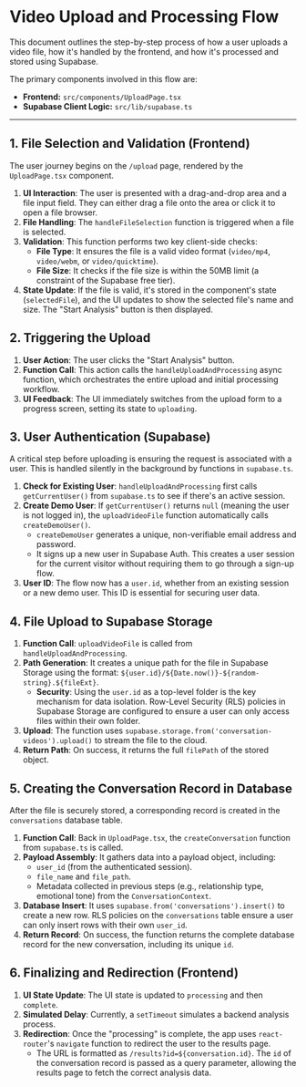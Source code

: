 # Video Upload and Processing Flow

This document outlines the step-by-step process of how a user uploads a video file, how it's handled by the frontend, and how it's processed and stored using Supabase.

The primary components involved in this flow are:

- **Frontend:** `src/components/UploadPage.tsx`
- **Supabase Client Logic:** `src/lib/supabase.ts`

---

## 1. File Selection and Validation (Frontend)

The user journey begins on the `/upload` page, rendered by the `UploadPage.tsx` component.

1.  **UI Interaction**: The user is presented with a drag-and-drop area and a file input field. They can either drag a file onto the area or click it to open a file browser.
2.  **File Handling**: The `handleFileSelection` function is triggered when a file is selected.
3.  **Validation**: This function performs two key client-side checks:
    - **File Type**: It ensures the file is a valid video format (`video/mp4`, `video/webm`, or `video/quicktime`).
    - **File Size**: It checks if the file size is within the 50MB limit (a constraint of the Supabase free tier).
4.  **State Update**: If the file is valid, it's stored in the component's state (`selectedFile`), and the UI updates to show the selected file's name and size. The "Start Analysis" button is then displayed.

## 2. Triggering the Upload

1.  **User Action**: The user clicks the "Start Analysis" button.
2.  **Function Call**: This action calls the `handleUploadAndProcessing` async function, which orchestrates the entire upload and initial processing workflow.
3.  **UI Feedback**: The UI immediately switches from the upload form to a progress screen, setting its state to `uploading`.

## 3. User Authentication (Supabase)

A critical step before uploading is ensuring the request is associated with a user. This is handled silently in the background by functions in `supabase.ts`.

1.  **Check for Existing User**: `handleUploadAndProcessing` first calls `getCurrentUser()` from `supabase.ts` to see if there's an active session.
2.  **Create Demo User**: If `getCurrentUser()` returns `null` (meaning the user is not logged in), the `uploadVideoFile` function automatically calls `createDemoUser()`.
    - `createDemoUser` generates a unique, non-verifiable email address and password.
    - It signs up a new user in Supabase Auth. This creates a user session for the current visitor without requiring them to go through a sign-up flow.
3.  **User ID**: The flow now has a `user.id`, whether from an existing session or a new demo user. This ID is essential for securing user data.

## 4. File Upload to Supabase Storage

1.  **Function Call**: `uploadVideoFile` is called from `handleUploadAndProcessing`.
2.  **Path Generation**: It creates a unique path for the file in Supabase Storage using the format: `${user.id}/${Date.now()}-${random-string}.${fileExt}`.
    - **Security**: Using the `user.id` as a top-level folder is the key mechanism for data isolation. Row-Level Security (RLS) policies in Supabase Storage are configured to ensure a user can only access files within their own folder.
3.  **Upload**: The function uses `supabase.storage.from('conversation-videos').upload()` to stream the file to the cloud.
4.  **Return Path**: On success, it returns the full `filePath` of the stored object.

## 5. Creating the Conversation Record in Database

After the file is securely stored, a corresponding record is created in the `conversations` database table.

1.  **Function Call**: Back in `UploadPage.tsx`, the `createConversation` function from `supabase.ts` is called.
2.  **Payload Assembly**: It gathers data into a payload object, including:
    - `user_id` (from the authenticated session).
    - `file_name` and `file_path`.
    - Metadata collected in previous steps (e.g., relationship type, emotional tone) from the `ConversationContext`.
3.  **Database Insert**: It uses `supabase.from('conversations').insert()` to create a new row. RLS policies on the `conversations` table ensure a user can only insert rows with their own `user_id`.
4.  **Return Record**: On success, the function returns the complete database record for the new conversation, including its unique `id`.

## 6. Finalizing and Redirection (Frontend)

1.  **UI State Update**: The UI state is updated to `processing` and then `complete`.
2.  **Simulated Delay**: Currently, a `setTimeout` simulates a backend analysis process.
3.  **Redirection**: Once the "processing" is complete, the app uses `react-router`'s `navigate` function to redirect the user to the results page.
    - The URL is formatted as `/results?id=${conversation.id}`. The `id` of the conversation record is passed as a query parameter, allowing the results page to fetch the correct analysis data.
